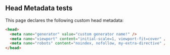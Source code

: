 ## Head Metadata tests

This page declares the following custom head metadata:

```html
<head>
  <meta name="generator" value="custom generator name!" />
  <meta name="viewport" content="initial-scale=1, viewport-fit=cover" />
  <meta name="robots" content="noindex, nofollow, my-extra-directive" />
</head>
```

<head>
  <meta name="generator" value="custom generator name!" />

  <meta name="viewport" content="initial-scale=1, viewport-fit=cover" />

  <meta name="robots" content="noindex, nofollow, my-extra-directive" />
</head>